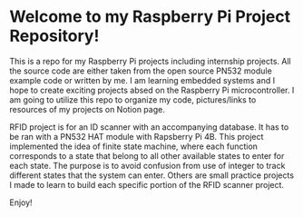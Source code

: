 # Welcome to my Raspberry Pi Project Repository!
This is a repo for my Raspberry Pi projects including internship projects. All the source code are either taken from the open source PN532 module example code or written by me.
I am learning embedded systems and I hope to create exciting projects absed on the Raspberry Pi microcontroller.
I am going to utilize this repo to organize my code, pictures/links to resources of my projects on Notion page. 

RFID project is for an ID scanner with an accompanying database. It has to be ran with a PN532 HAT module with Rapsberry Pi 4B. This project implemented the idea of finite state machine, where each function corresponds to a state that belong to all other available states to enter for each state. The purpose is to avoid confusion from use of integer to track different states that the system can enter. 
Others are small practice projects I made to learn to build each specific portion of the RFID scanner project.

Enjoy!
